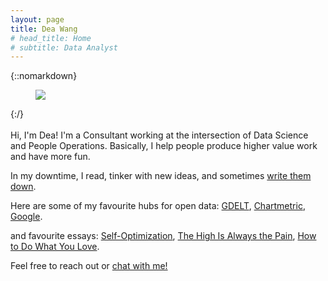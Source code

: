 ```yaml
---
layout: page
title: Dea Wang
# head_title: Home
# subtitle: Data Analyst
---
```


<div class="pretty-links">

{::nomarkdown} 
<figure class="site-profile">
    <img src="{{ site.baseurl }}/assets/img/profile.jpg">
</figure>
{:/}

<div class="lead lead-about">
    
<br> 
Hi, I'm Dea! I'm a Consultant working at the intersection of Data Science and People Operations. Basically, I help people produce higher value work and have more fun. 

In my downtime, I read, tinker with new ideas, and sometimes [write them down](https://deaw.medium.com/). <br>
    
Here are some of my favourite hubs for open data: [GDELT](https://www.gdeltproject.org/), [Chartmetric](https://www.chartmetric.com/music-industry-trends/6mo-report), [Google](https://datasetsearch.research.google.com/).

and favourite essays: [Self-Optimization](https://www.theguardian.com/news/2019/aug/02/athleisure-barre-kale-tyranny-ideal-woman-labour), [The High Is Always the Pain](https://themorningnews.org/article/the-high-is-always-the-pain-and-the-pain-is-always-the-high), [How to Do What You Love](http://www.paulgraham.com/love.html).

Feel free to reach out or [chat with me!](https://calendly.com/deaw/coffee)
</div>


</div>
